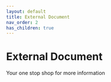 ```yaml
---
layout: default
title: External Document
nav_order: 2
has_children: true
---
```

# External Document

Your one stop shop for more information 
